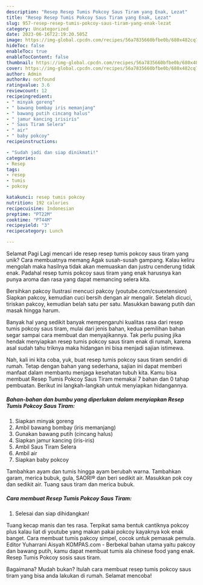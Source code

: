 ```yaml
---
description: "Resep Resep Tumis Pokcoy Saus Tiram yang Enak, Lezat"
title: "Resep Resep Tumis Pokcoy Saus Tiram yang Enak, Lezat"
slug: 957-resep-resep-tumis-pokcoy-saus-tiram-yang-enak-lezat
category: Uncategorized
date: 2023-06-16T22:19:20.505Z
image: https://img-global.cpcdn.com/recipes/56a7835660bfbe0b/680x482cq70/resep-tumis-pokcoy-saus-tiram-foto-resep-utama.jpg
hideToc: false
enableToc: true
enableTocContent: false
thumbnail: https://img-global.cpcdn.com/recipes/56a7835660bfbe0b/680x482cq70/resep-tumis-pokcoy-saus-tiram-foto-resep-utama.jpg
cover: https://img-global.cpcdn.com/recipes/56a7835660bfbe0b/680x482cq70/resep-tumis-pokcoy-saus-tiram-foto-resep-utama.jpg
author: Admin
authorAv: notfound
ratingvalue: 3.6
reviewcount: 12
recipeingredient:
- " minyak goreng"
- " bawang bombay iris memanjang"
- " bawang putih cincang halus"
- " jamur kancing irisiris"
- " Saus Tiram Selera"
- " air"
- " baby pokcoy"
recipeinstructions:

- "Sudah jadi dan siap dinikmati!"
categories:
- Resep
tags:
- resep
- tumis
- pokcoy

katakunci: resep tumis pokcoy 
nutrition: 192 calories
recipecuisine: Indonesian
preptime: "PT22M"
cooktime: "PT44M"
recipeyield: "3"
recipecategory: Lunch

---
```



Selamat Pagi Lagi mencari ide resep resep tumis pokcoy saus tiram yang unik? Cara membuatnya memang Agak susah-susah gampang. Kalau keliru mengolah maka hasilnya tidak akan memuaskan dan justru cenderung tidak enak. Padahal resep tumis pokcoy saus tiram yang enak harusnya kan punya aroma dan rasa yang dapat memancing selera kita.


Bersihkan pakcoy Ilustrasi mencuci pakcoy (youtube.com/csuextension) Siapkan pakcoy, kemudian cuci bersih dengan air mengalir. Setelah dicuci, tiriskan pakcoy, kemudian belah satu per satu. Masukkan bawang putih dan masak hingga harum.

Banyak hal yang sedikit banyak mempengaruhi kualitas rasa dari resep tumis pokcoy saus tiram, mulai dari jenis bahan, kedua pemilihan bahan segar sampai cara membuat dan menyajikannya. Tak perlu pusing jika hendak menyiapkan resep tumis pokcoy saus tiram enak di rumah, karena asal sudah tahu triknya maka hidangan ini bisa menjadi sajian istimewa.


Nah, kali ini kita coba, yuk, buat resep tumis pokcoy saus tiram sendiri di rumah. Tetap dengan bahan yang sederhana, sajian ini dapat memberi manfaat dalam membantu menjaga kesehatan tubuh kita. Kamu bisa membuat Resep Tumis Pokcoy Saus Tiram memakai 7 bahan dan 0 tahap pembuatan. Berikut ini langkah-langkah untuk menyiapkan hidangannya.

<!--inarticleads1-->

##### Bahan-bahan dan bumbu yang diperlukan dalam menyiapkan Resep Tumis Pokcoy Saus Tiram:

1. Siapkan  minyak goreng
1. Ambil  bawang bombay (iris memanjang)
1. Gunakan  bawang putih (cincang halus)
1. Siapkan  jamur kancing (iris-iris)
1. Ambil  Saus Tiram Selera
1. Ambil  air
1. Siapkan  baby pokcoy


Tambahkan ayam dan tumis hingga ayam berubah warna. Tambahkan garam, merica bubuk, gula, SAORI® dan beri sedikit air. Masukkan pok coy dan sedikit air. Tuang saus tiram dan merica bubuk. 

<!--inarticleads2-->

##### Cara membuat Resep Tumis Pokcoy Saus Tiram:


1. Selesai dan siap dihidangkan!

Tuang kecap manis dan tes rasa. Terpikat sama bentuk cantiknya pokcoy plus kalau liat di youtube yang makan pakai pokcoy kayaknya kok enak banget. Cara membuat tumis pakcoy simpel, cocok untuk pemasak pemula. Editor Yuharrani Aisyah KOMPAS.com - Berbekal bahan utama yaitu pakcoy dan bawang putih, kamu dapat membuat tumis ala chinese food yang enak. Resep Tumis Pokcoy sosis saus tiram. 

Bagaimana? Mudah bukan? Itulah cara membuat resep tumis pokcoy saus tiram yang bisa anda lakukan di rumah. Selamat mencoba!
